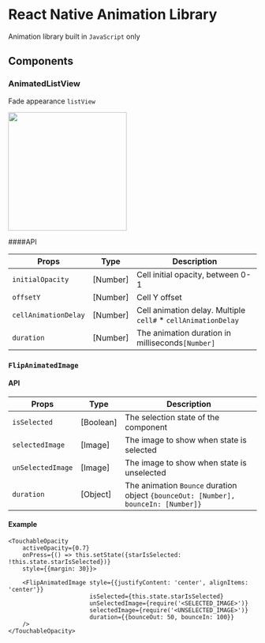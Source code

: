# React Native Animation Library 

Animation library built in `JavaScript` only

## Components

### AnimatedListView

Fade appearance `listView`

<img src="https://github.com/wix/react-native-animation-library/blob/master/Images/AnimatedListView.gif?raw=true" width="240">

####API


Props | Type | Description
------ | ----- | -----
`initialOpacity` | [Number] | Cell initial opacity, between 0-1 
`offsetY` | [Number] | Cell Y offset 
`cellAnimationDelay` |[Number]| Cell animation delay. Multiple `cell#` *  `cellAnimationDelay`
`duration` | [Number] | The animation duration in milliseconds`[Number]`


### `FlipAnimatedImage`
#### API

Props | Type | Description
------ | ----- | -----
`isSelected` | [Boolean] | The selection state of the component 
`selectedImage` | [Image] | The image to show when state is selected
`unSelectedImage` |[Image]| The image to show when state is unselected
`duration` | [Object] | The animation `Bounce` duration object `{bounceOut: [Number], bounceIn: [Number]}`


#### Example
```
<TouchableOpacity 
    activeOpacity={0.7} 
    onPress={() => this.setState({starIsSelected: !this.state.starIsSelected})} 
    style={{margin: 30}}>
    
    <FlipAnimatedImage style={{justifyContent: 'center', alignItems: 'center'}}
                       isSelected={this.state.starIsSelected}
                       unSelectedImage={require('<SELECTED_IMAGE>')}
                       selectedImage={require('<UNSELECTED_IMAGE>')}
                       duration={{bounceOut: 50, bounceIn: 100}}
    />
</TouchableOpacity>
```


